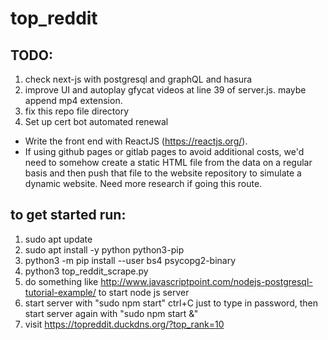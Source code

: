 # top_reddit

## TODO:
1. check next-js with postgresql and graphQL and hasura
2. improve UI and autoplay gfycat videos at line 39 of server.js. maybe append mp4 extension.
3. fix this repo file directory
4. Set up cert bot automated renewal

* Write the front end with ReactJS (https://reactjs.org/).
* If using github pages or gitlab pages to avoid additional costs, we'd need to somehow create a static HTML file from the data on a regular basis and then push that file to the website repository to simulate a dynamic website. Need more research if going this route.


## to get started run:
1. sudo apt update
2. sudo apt install -y python python3-pip
3. python3 -m pip install --user bs4 psycopg2-binary
4. python3 top_reddit_scrape.py
5. do something like http://www.javascriptpoint.com/nodejs-postgresql-tutorial-example/ to start node js server
6. start server with "sudo npm start" ctrl+C just to type in password, then start server again with "sudo npm start &"
7. visit https://topreddit.duckdns.org/?top_rank=10
